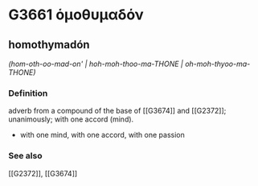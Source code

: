 # G3661 ὁμοθυμαδόν

## homothymadón

_(hom-oth-oo-mad-on' | hoh-moh-thoo-ma-THONE | oh-moh-thyoo-ma-THONE)_

### Definition

adverb from a compound of the base of [[G3674]] and [[G2372]]; unanimously; with one accord (mind).

- with one mind, with one accord, with one passion

### See also

[[G2372]], [[G3674]]

